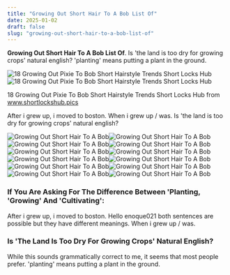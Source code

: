 ```yaml
---
title: "Growing Out Short Hair To A Bob List Of"
date: 2025-01-02
draft: false
slug: "growing-out-short-hair-to-a-bob-list-of" 
---
```


**Growing Out Short Hair To A Bob List Of**. Is 'the land is too dry for growing crops' natural english? 'planting' means putting a plant in the ground.

![18 Growing Out Pixie To Bob Short Hairstyle Trends Short Locks Hub](https://i.pinimg.com/736x/41/6b/d9/416bd99fd55e97256a821d88f8405015--curly-pixie-pixie-bob.jpg)![18 Growing Out Pixie To Bob Short Hairstyle Trends Short Locks Hub](https://i.pinimg.com/736x/41/6b/d9/416bd99fd55e97256a821d88f8405015--curly-pixie-pixie-bob.jpg)

18 Growing Out Pixie To Bob Short Hairstyle Trends Short Locks Hub from www.shortlockshub.pics

After i grew up, i moved to boston. When i grew up / was. Is 'the land is too dry for growing crops' natural english?

![Growing Out Short Hair To A Bob ](https://i.pinimg.com/originals/a0/a3/16/a0a3168405ca6012dfaef53bfdbc4c3b.jpg " Growing out pixie the short one is adorable but the growing out bob 8")![Growing Out Short Hair To A Bob ](https://i.pinimg.com/originals/26/0e/c0/260ec082c3631ee7e4ca95c6f7a74b77.jpg " 14+ Outrageous Cute Hairstyles For Growing Out Bob")![Growing Out Short Hair To A Bob ](https://i.pinimg.com/736x/41/6b/d9/416bd99fd55e97256a821d88f8405015--curly-pixie-pixie-bob.jpg " 18 Growing Out Pixie To Bob Short Hairstyle Trends Short Locks Hub")![Growing Out Short Hair To A Bob ](https://i.pinimg.com/originals/cf/33/29/cf3329d771e2a819a389dc48aa86df61.jpg " From pixie to blunt bob transition by Danielle Hardy News Modern")![Growing Out Short Hair To A Bob ](https://i.pinimg.com/736x/bf/4f/da/bf4fda4bc973cebb3c9cee4a557f6f82--picmonkey-vegetarian.jpg " PIXIE GROW OUT PROCESS HOW ABOUT THAT BOB? Growing out short hair")![Growing Out Short Hair To A Bob ](https://s-media-cache-ak0.pinimg.com/originals/28/13/0f/28130f880ad8465aece7e945f38cc5a9.jpg " 42+ How To Grow Out A Short Bob Haircut Pictures")![Growing Out Short Hair To A Bob ](https://i.pinimg.com/736x/fe/4e/94/fe4e943f68b9c17e3c2957e404432f29.jpg " Ask a Hairstylist How to Grow Out Short Hair Into a Bob Growing out")![Growing Out Short Hair To A Bob ](https://i.pinimg.com/originals/79/03/fd/7903fd9b01774735e1847b0a4b0d6c34.jpg " oxlisalouxo Hair growth stages, Growing out short hair styles")![Growing Out Short Hair To A Bob ](https://i.pinimg.com/originals/d8/be/03/d8be03ffe169375e1757a9048aa37804.jpg " 15 Growing Out A Short Bob Short Hairstyle Trends Short Locks Hub")![Growing Out Short Hair To A Bob ](https://i.pinimg.com/originals/63/67/d7/6367d729e63f2f9513029e4d8ff53491.jpg " 15 Growing Out A Short Bob Short Hairstyle Trends Short Locks Hub")![Growing Out Short Hair To A Bob ](https://i.pinimg.com/originals/68/ef/7b/68ef7bd36bcd354286789a2f73970aac.jpg " Here's What to Do with an Overgrown Bob or Pixie Growing out hair")![Growing Out Short Hair To A Bob ](https://i.pinimg.com/originals/8d/95/e7/8d95e7d2c22304befc5c14775e8ea635.jpg " unspeakable visions the pixie cut series, part 3 growing it out")

### If You Are Asking For The Difference Between 'Planting, 'Growing' And 'Cultivating':

After i grew up, i moved to boston. Hello enoque021 both sentences are possible but they have different meanings. When i grew up / was.

### Is 'The Land Is Too Dry For Growing Crops' Natural English?

While this sounds grammatically correct to me, it seems that most people prefer. 'planting' means putting a plant in the ground.